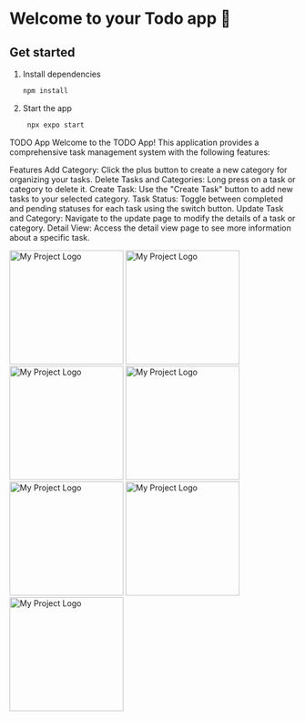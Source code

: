 # Welcome to your Todo app 👋

## Get started

1. Install dependencies

   ```bash
   npm install
   ```

2. Start the app

   ```bash
    npx expo start
   ```
TODO App
Welcome to the TODO App! This application provides a comprehensive task management system with the following features:

Features
Add Category: Click the plus button to create a new category for organizing your tasks.
Delete Tasks and Categories: Long press on a task or category to delete it.
Create Task: Use the "Create Task" button to add new tasks to your selected category.
Task Status: Toggle between completed and pending statuses for each task using the switch button.
Update Task and Category: Navigate to the update page to modify the details of a task or category.
Detail View: Access the detail view page to see more information about a specific task.

<img src="https://github.com/user-attachments/assets/284b08c8-5fd8-4da2-ba08-748589c71301" alt="My Project Logo" width="200"/>
<img src="https://github.com/user-attachments/assets/0b8f6dbd-36ce-4336-9f93-f585a4b6a5b5" alt="My Project Logo" width="200"/>
<img src="https://github.com/user-attachments/assets/b290743e-526e-47d7-a711-faf596f5d4e9" alt="My Project Logo" width="200"/>
<img src="https://github.com/user-attachments/assets/b2b154e4-0603-4104-a3fb-166cce480650" alt="My Project Logo" width="200"/>
<img src="https://github.com/user-attachments/assets/26a70c51-14bc-4396-b0ac-e67653941935" alt="My Project Logo" width="200"/>
<img src="https://github.com/user-attachments/assets/3818f0bc-c3bd-4f24-95b1-cc6a9aa98065" alt="My Project Logo" width="200"/>
<img src="https://github.com/user-attachments/assets/d64c3f92-a63b-42e0-999a-b2326df6bd40" alt="My Project Logo" width="200"/>



